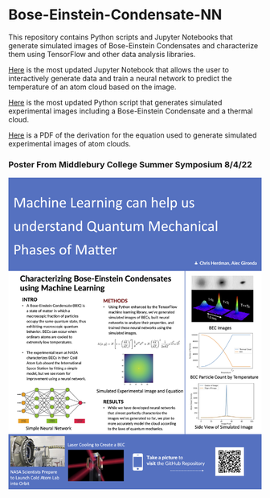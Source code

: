 # Bose-Einstein-Condensate-NN

This repository contains Python scripts and Jupyter Notebooks that generate simulated images of Bose-Einstein Condensates and characterize them using TensorFlow and other data analysis libraries.

[Here](https://github.com/alec-gironda/Bose-Einstein-Condensate-NN/blob/main/BEC_ThermalCloud_NN.ipynb) is the most updated Jupyter Notebook that allows the user to interactively generate data and train a neural network to predict the temperature of an atom cloud based on the image.

[Here](https://github.com/alec-gironda/Bose-Einstein-Condensate-NN/blob/main/generate_bec_thermal_cloud_nn_data.py) is the most updated Python script that generates simulated experimental images including a Bose-Einstein Condensate and a thermal cloud.

[Here](https://github.com/alec-gironda/Bose-Einstein-Condensate-NN/blob/main/BEC_Derivations.pdf) is a PDF of the derivation for the equation used to generate simulated experimental images of atom clouds.


### Poster From Middlebury College Summer Symposium 8/4/22

![Summer Symposium Poster](https://github.com/alec-gironda/Bose-Einstein-Condensate-NN/blob/main/Symposium_Poster_image.png)
